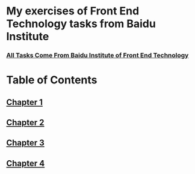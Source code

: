 # My exercises of Front End Technology tasks from Baidu Institute

### [All Tasks Come From Baidu Institute of Front End Technology](http://ife.baidu.com/task/all)

# Table of Contents

## [Chapter 1](Chapter-01)

## [Chapter 2](Chapter-02)

## [Chapter 3](Chapter-03)

## [Chapter 4](Chapter-04)



